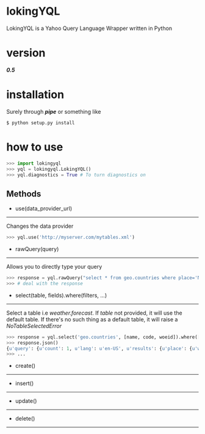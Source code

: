 lokingYQL
=========

LokingYQL is a Yahoo Query Language Wrapper written in Python

version
=======

***0.5***

installation
============

Surely through ***pipe*** or something like

```shell
$ python setup.py install 
```

how to use
==========

```python
>>> import lokingyql
>>> yql = lokingyql.LokingYQL()
>>> yql.diagnostics = True # To turn diagnostics on
```
Methods
-------

- use(data_provider_url)
------------------------

Changes the data provider

```python
>>> yql.use('http://myserver.com/mytables.xml') 
```

- rawQuery(query)
-----------------

Allows you to directly type your query

```python
>>> response = yql.rawQuery("select * from geo.countries where place='North America'")
>>> # deal with the response
```

- select(table, fields).where(filters, ...)
-------------------------------------------

Select a table i.e *weather.forecast*.
If *table* not provided, it will use the default table. If there's no such thing as a default table, it will raise a *NoTableSelectedError*

```python
>>> response = yql.select('geo.countries', [name, code, woeid]).where(['name', '=', 'Canada'])
>>> response.json()
{u'query': {u'count': 1, u'lang': u'en-US', u'results': {u'place': {u'woeid': u'23424775', u'name': u'Canada'}}, u'created': u'2014-08-16T19:04:08Z'}}
>>> ...
```

- create()
----------

- insert()
----------

- update()
----------

* delete()
----------







